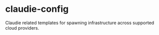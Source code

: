 # claudie-config
Claudie related templates for spawning infrastructure across supported cloud providers.

 
